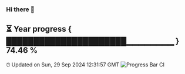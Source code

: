 ### Hi there 👋
⏳ Year progress { ██████████████████████▁▁▁▁▁▁▁▁ } 74.46 %
---
⏰ Updated on Sun, 29 Sep 2024 12:31:57 GMT
![Progress Bar CI](https://github.com/liununu/liununu/workflows/Progress%20Bar%20CI/badge.svg)
